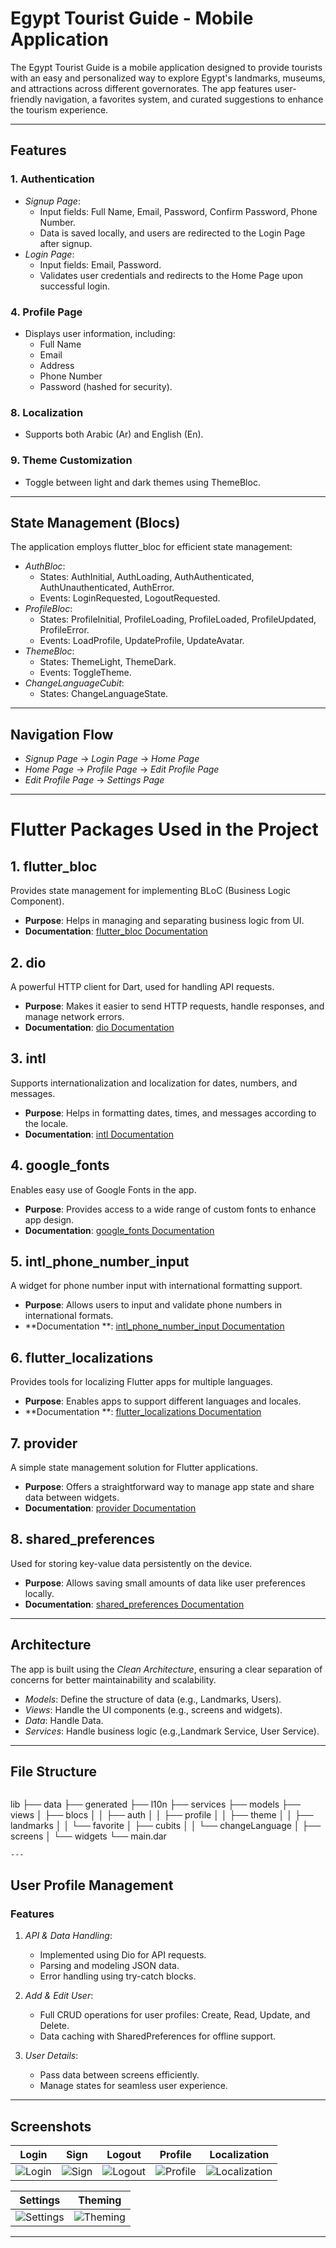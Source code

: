 # Egypt Tourist Guide - Mobile Application

The Egypt Tourist Guide is a mobile application designed to provide tourists with an easy and
personalized way to explore Egypt's landmarks, museums, and attractions across different
governorates. The app features user-friendly navigation, a favorites system, and curated suggestions
to enhance the tourism experience.

---

## Features

### 1. Authentication

- *Signup Page*:
    - Input fields: Full Name, Email, Password, Confirm Password, Phone Number.
    - Data is saved locally, and users are redirected to the Login Page after signup.
- *Login Page*:
    - Input fields: Email, Password.
    - Validates user credentials and redirects to the Home Page upon successful login.

### 4. Profile Page

- Displays user information, including:
    - Full Name
    - Email
    - Address
    - Phone Number
    - Password (hashed for security).

### 8. Localization

- Supports both Arabic (Ar) and English (En).

### 9. Theme Customization

- Toggle between light and dark themes using ThemeBloc.

---

## State Management (Blocs)

The application employs flutter_bloc for efficient state management:

- *AuthBloc*:
    - States: AuthInitial, AuthLoading, AuthAuthenticated, AuthUnauthenticated, AuthError.
    - Events: LoginRequested, LogoutRequested.
- *ProfileBloc*:
    - States: ProfileInitial, ProfileLoading, ProfileLoaded, ProfileUpdated, ProfileError.
    - Events: LoadProfile, UpdateProfile, UpdateAvatar.
- *ThemeBloc*:
    - States: ThemeLight, ThemeDark.
    - Events: ToggleTheme.
- *ChangeLanguageCubit*:
    - States: ChangeLanguageState.

---

## Navigation Flow

- *Signup Page* → *Login Page* → *Home Page*
- *Home Page* → *Profile Page* → *Edit Profile Page*
- *Edit Profile Page* → *Settings Page*

---

# Flutter Packages Used in the Project

## 1. **flutter_bloc**

Provides state management for implementing BLoC (Business Logic Component).

- **Purpose**: Helps in managing and separating business logic from UI.
- **Documentation**: [flutter_bloc Documentation](https://pub.dev/packages/flutter_bloc)

## 2. **dio**

A powerful HTTP client for Dart, used for handling API requests.

- **Purpose**: Makes it easier to send HTTP requests, handle responses, and manage network errors.
- **Documentation**: [dio Documentation](https://pub.dev/packages/dio)

## 3. **intl**

Supports internationalization and localization for dates, numbers, and messages.

- **Purpose**: Helps in formatting dates, times, and messages according to the locale.
- **Documentation**: [intl Documentation](https://pub.dev/packages/intl)

## 4. **google_fonts**

Enables easy use of Google Fonts in the app.

- **Purpose**: Provides access to a wide range of custom fonts to enhance app design.
- **Documentation**: [google_fonts Documentation](https://pub.dev/packages/google_fonts)

## 5. **intl_phone_number_input**

A widget for phone number input with international formatting support.

- **Purpose**: Allows users to input and validate phone numbers in international formats.
- **Documentation
  **: [intl_phone_number_input Documentation](https://pub.dev/packages/intl_phone_number_input)

## 6. **flutter_localizations**

Provides tools for localizing Flutter apps for multiple languages.

- **Purpose**: Enables apps to support different languages and locales.
- **Documentation
  **: [flutter_localizations Documentation](https://docs.flutter.dev/development/accessibility-and-localization/internationalization)

## 7. **provider**

A simple state management solution for Flutter applications.

- **Purpose**: Offers a straightforward way to manage app state and share data between widgets.
- **Documentation**: [provider Documentation](https://pub.dev/packages/provider)

## 8. **shared_preferences**

Used for storing key-value data persistently on the device.

- **Purpose**: Allows saving small amounts of data like user preferences locally.
- **Documentation**: [shared_preferences Documentation](https://pub.dev/packages/shared_preferences)

---

## Architecture

The app is built using the *Clean Architecture*, ensuring a clear separation of concerns for better
maintainability and scalability.

- *Models*: Define the structure of data (e.g., Landmarks, Users).
- *Views*: Handle the UI components (e.g., screens and widgets).
- *Data*: Handle Data.
- *Services*: Handle business logic (e.g.,Landmark Service, User Service).

---

## File Structure

```plaintext
```
lib
├── data
├── generated
├── l10n
├── services
├── models
├── views
│ ├── blocs
│ │ ├── auth
│ │ ├── profile
│ │ ├── theme
│ │ ├── landmarks
│ │ └── favorite
│ ├── cubits
│ │ └── changeLanguage
│ ├── screens
│ └── widgets
└── main.dar

```
---
```
## User Profile Management

### Features

1. *API & Data Handling*:
    - Implemented using Dio for API requests.
    - Parsing and modeling JSON data.
    - Error handling using try-catch blocks.

2. *Add & Edit User*:
    - Full CRUD operations for user profiles: Create, Read, Update, and Delete.
    - Data caching with SharedPreferences for offline support.

3. *User Details*:
    - Pass data between screens efficiently.
    - Manage states for seamless user experience.

---

## Screenshots

| Login               | Sign              | Logout                | Profile                 | Localization                      |
|---------------------|-------------------|-----------------------|-------------------------|-----------------------------------|
| ![Login](login.png) | ![Sign](sign.png) | ![Logout](logout.png) | ![Profile](Profile.png) | ![Localization](localization.png) |

| Settings                  | Theming                 |
|---------------------------|-------------------------|
| ![Settings](settings.png) | ![Theming](theming.png) |

---

